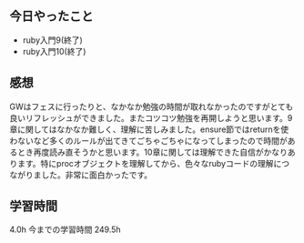 ## 今日やったこと
- ruby入門9(終了)
- ruby入門10(終了)

## 感想
GWはフェスに行ったりと、なかなか勉強の時間が取れなかったのですがとても良いリフレッシュができました。またコツコツ勉強を再開しようと思います。9章に関してはなかなか難しく、理解に苦しみました。ensure節ではreturnを使わないなど多くのルールが出てきてごちゃごちゃになってしまったので時間があるとき再度読み直そうかと思います。10章に関しては理解できた自信がかなりあります。特にprocオブジェクトを理解してから、色々なrubyコードの理解につながりました。非常に面白かったです。

## 学習時間
4.0h 今までの学習時間 249.5h
